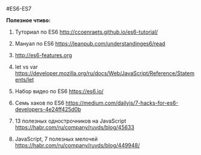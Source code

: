 #ES6-ES7

**Полезное чтиво:**

1. Туториал по ES6
http://ccoenraets.github.io/es6-tutorial/

2. Мануал по ES6
https://leanpub.com/understandinges6/read

3. http://es6-features.org

4. let vs var
https://developer.mozilla.org/ru/docs/Web/JavaScript/Reference/Statements/let

5. Набор видео по ES6
https://es6.io/

6. Семь хаков по ES6
https://medium.com/dailyjs/7-hacks-for-es6-developers-4e24ff425d0b

7. 13 полезных однострочников на JavaScript
https://habr.com/ru/company/ruvds/blog/45633

8. JavaScript, 7 полезных мелочей
https://habr.com/ru/company/ruvds/blog/449948/